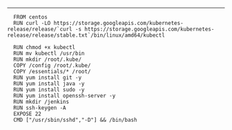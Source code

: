 _________________________________________________________________________________________________________

      FROM centos 
      RUN curl -LO https://storage.googleapis.com/kubernetes-release/release/`curl -s https://storage.googleapis.com/kubernetes-release/release/stable.txt`/bin/linux/amd64/kubectl

      RUN chmod +x kubectl
      RUN mv kubectl /usr/bin
      RUN mkdir /root/.kube/
      COPY /config /root/.kube/
      COPY /essentials/* /root/
      RUN yum install git -y
      RUN yum install java -y
      RUN yum install sudo -y
      RUN yum install openssh-server -y
      RUN mkdir /jenkins
      RUN ssh-keygen -A
      EXPOSE 22
      CMD ["/usr/sbin/sshd","-D"] && /bin/bash
